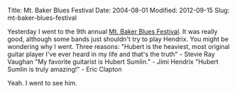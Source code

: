 Title: Mt. Baker Blues Festival
Date: 2004-08-01
Modified: 2012-09-15
Slug: mt-baker-blues-festival

Yesterday I went to the 9th annual <a href="http://www.boomkak.com/bakerblues/" >Mt. Baker Blues Festival</a>. It was really good, although some bands just shouldn't try to play Hendrix. You might be wondering why I went. Three reasons:
"Hubert is the heaviest, most original guitar player I've ever heard in my life and that's the truth" - Stevie Ray Vaughan
"My favorite guitarist is Hubert Sumlin." - Jimi Hendrix
"Hubert Sumlin is truly amazing!" - Eric Clapton

Yeah. I went to see him.
